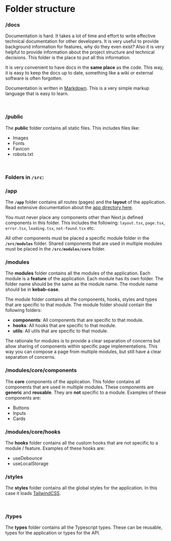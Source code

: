 # **Folder structure**

### **/docs**

Documentation is hard. It takes a lot of time and effort to write effective technical documentation for other developers. It is very useful to provide background information for features, why do they even exist? Also it is very helpful to provide information about the project structure and technical decisions. This folder is the place to put all this information.

It is very convenient to have docs in the **same place** as the code. This way, it is easy to keep the docs up to date, something like a wiki or external software is often forgotten.

Documentation is written in [Markdown](https://www.markdownguide.org/). This is a very simple markup language that is easy to learn.

<br>

### **/public**

The **public** folder contains all static files. This includes files like:

-   Images
-   Fonts
-   Favicon
-   robots.txt

<br>

### Folders in `/src`:

### **/app**

The **`/app`** folder contains all routes (pages) and the **layout** of the application. Read extensive documentation about the [app directory here](https://nextjs.org/docs).
<br>

You must never place any components other than Next.js defined components in this folder. This includes the following: `layout.tsx`, `page.tsx`, `error.tsx`, `loading.tsx`, `not-found.tsx` etc.

All other components must be placed a specific module folder in the **`/src/modules`** folder. Shared components that are used in multiple modules must be placed in the **`/src/modules/core`** folder.


### **/modules**

The **modules** folder contains all the modules of the application. Each module is a **feature** of the application. Each module has its own folder. The folder name should be the same as the module name. The module name should be in **kebab-case**.

The module folder contains all the components, hooks, styles and types that are specific to that module. The module folder should contain the following folders:

-   **components**: All components that are specific to that module.
-   **hooks**: All hooks that are specific to that module.
-   **utils**: All utils that are specific to that module.

The rationale for modules is to provide a clear separation of concerns but allow sharing of components within specific page implementations. This way you can compose a page from multiple modules, but still have a clear separation of concerns.

### **/modules/core/components**

The **core** components of the application. This folder contains all components that are used in multiple modules. These components are **generic** and **reusable**. They are **not** specific to a module. Examples of these components are:

-   Buttons
-   Inputs
-   Cards


### **/modules/core/hooks**

The **hooks** folder contains all the custom hooks that are not specific to a module / feature.
Examples of these hooks are:

-   useDebounce
-   useLocalStorage


### **/styles**

The **styles** folder contains all the global styles for the application. In this case it loads [TailwindCSS](https://tailwindcss.com/).

<br>

### **/types**

The **types** folder contains all the Typescript types. These can be reusable, types for the application or types for the API.
